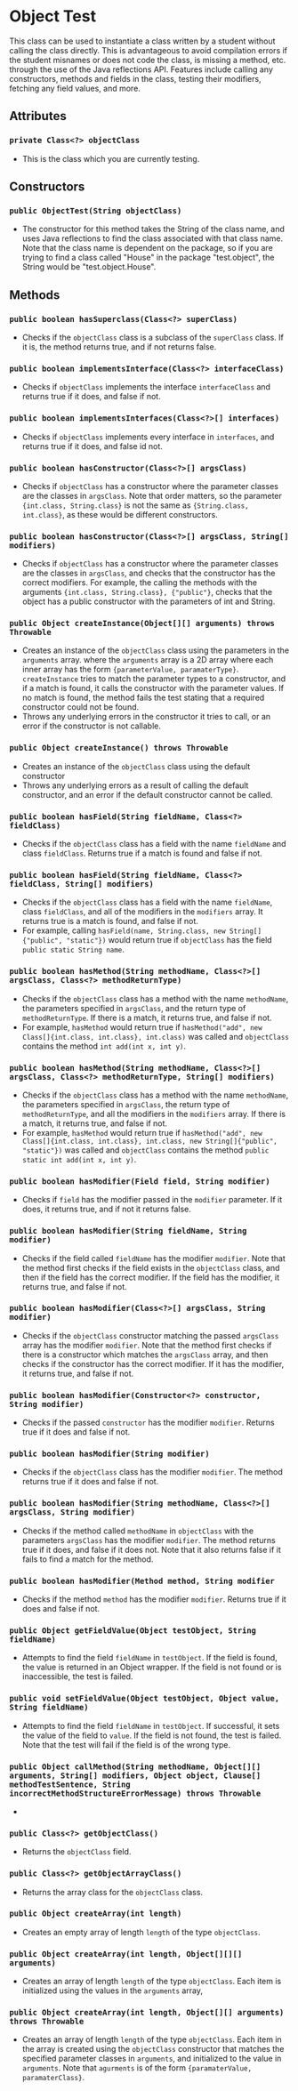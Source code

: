 # Object Test

This class can be used to instantiate a class written by a student without calling the class directly. This is
advantageous to avoid compilation errors if the student misnames or does not code the class, is missing a method, etc.
through the use of the Java reflections API. Features include calling any constructors, methods and fields in the class, 
testing their modifiers, fetching any field values, and more.

## Attributes

### `private Class<?> objectClass`

* This is the class which you are currently testing.

## Constructors

### `public ObjectTest(String objectClass)`

* The constructor for this method takes the String of the class name, and uses Java reflections to find the class
associated with that class name. Note that the class name is dependent on the package, so if you are trying to find a
class called "House" in the package "test.object", the String would be "test.object.House".

## Methods

###  `public boolean hasSuperclass(Class<?> superClass)`

* Checks if the `objectClass` class is a subclass of the `superClass` class. If it is, the method returns true, and if
not returns false.

###  `public boolean implementsInterface(Class<?> interfaceClass)`

* Checks if `objectClass` implements the interface `interfaceClass` and returns true if it does, and false if not.

### `public boolean implementsInterfaces(Class<?>[] interfaces)`

* Checks if `objectClass` implements every interface in `interfaces`, and returns true if it does, and false id not.

### `public boolean hasConstructor(Class<?>[] argsClass)`

* Checks if `objectClass` has a constructor where the parameter classes are the classes in `argsClass`. Note that order
matters, so the parameter `{int.class, String.class}` is not the same as `{String.class, int.class}`, as these would be
different constructors.

### `public boolean hasConstructor(Class<?>[] argsClass, String[] modifiers)`

* Checks if `objectClass` has a constructor where the parameter classes are the classes in `argsClass`, and checks that
the constructor has the correct modifiers. For example, the calling the methods with the arguments 
`{int.class, String.class}, {"public"}`, checks that the object has a public constructor with the parameters of int and 
String.

### `public Object createInstance(Object[][] arguments) throws Throwable`

* Creates an instance of the `objectClass` class using the parameters in the `arguments` array. where the `arguments` 
array is a 2D array where each inner array has the form `{parameterValue, paramaterType}`. `createInstance` tries to
match the parameter types to a constructor, and if a match is found, it calls the constructor with the parameter values.
If no match is found, the method fails the test stating that a required constructor could not be found.
* Throws any underlying errors in the constructor it tries to call, or an error if the constructor is not callable.

### `public Object createInstance() throws Throwable`

* Creates an instance of the `objectClass` class using the default constructor
* Throws any underlying errors as a result of calling the default constructor, and an error if the default constructor
cannot be called.

### `public boolean hasField(String fieldName, Class<?> fieldClass)`

* Checks if the `objectClass` class has a field with the name `fieldName` and class `fieldClass`. Returns true if a
match is found and false if not.

### `public boolean hasField(String fieldName, Class<?> fieldClass, String[] modifiers)`

* Checks if the `objectClass` class has a field with the name `fieldName`, class `fieldClass`, and all of the modifiers
in the `modifiers` array. It returns true is a match is found, and false if not.
* For example, calling `hasField(name, String.class, new String[]{"public", "static"})` would
return true if `objectClass` has the field `public static String name`.

### `public boolean hasMethod(String methodName, Class<?>[] argsClass, Class<?> methodReturnType)`

* Checks if the `objectClass` class has a method with the name `methodName`, the parameters specified in `argsClass`,
and the return type of `methodReturnType`. If there is a match, it returns true, and false if not. 
* For example, `hasMethod` would return true if `hasMethod("add", new Class[]{int.class, int.class}, int.class)` was
called and `objectClass` contains the method `int add(int x, int y)`.

### `public boolean hasMethod(String methodName, Class<?>[] argsClass, Class<?> methodReturnType, String[] modifiers)`

* Checks if the `objectClass` class has a method with the name `methodName`, the parameters specified in `argsClass`,
the return type of `methodReturnType`, and all the modifiers in the `modifiers` array. If there is a match, it returns 
true, and false if not.
* For example, `hasMethod` would return true if `hasMethod("add", new Class[]{int.class, int.class}, int.class, new String[]{"public", "static"})` was
called and `objectClass` contains the method `public static int add(int x, int y)`.

### `public boolean hasModifier(Field field, String modifier)`

* Checks if `field` has the modifier passed in the `modifier` parameter. If it does, it returns true, and if not it 
returns false. 

### `public boolean hasModifier(String fieldName, String modifier)`

* Checks if the field called `fieldName` has the modifier `modifier`. Note that the method first checks if the field
exists in the `objectClass` class, and then if the field has the correct modifier. If the field has the modifier, it
returns true, and false if not. 

### `public boolean hasModifier(Class<?>[] argsClass, String modifier)`

* Checks if the `objectClass` constructor matching the passed `argsClass` array has the modifier `modifier`. Note that
the method first checks if there is a constructor which matches the `argsClass` array, and then checks if the
constructor has the correct modifier. If it has the modifier, it returns true, and false if not.

### `public boolean hasModifier(Constructor<?> constructor, String modifier)`

* Checks if the passed `constructor` has the modifier `modifier`. Returns true if it does and false if not.

### `public boolean hasModifier(String modifier)`

* Checks if the `objectClass` class has the modifier `modifier`. The method returns true if it does and false if not.

### `public boolean hasModifier(String methodName, Class<?>[] argsClass, String modifier)`

* Checks if the method called `methodName` in `objectClass` with the parameters `argsClass` has the modifier `modifier`.
The method returns true if it does, and false if it does not. Note that it also returns false if it fails to find a
match for the method.

### `public boolean hasModifier(Method method, String modifier`

* Checks if the method `method` has the modifier `modifier`. Returns true if it does and false if not.

### `public Object getFieldValue(Object testObject, String fieldName)`

* Attempts to find the field `fieldName` in `testObject`. If the field is found, the
value is returned in an Object wrapper. If the field is not found or is inaccessible, the test is failed.  

### `public void setFieldValue(Object testObject, Object value, String fieldName)`

* Attempts to find the field `fieldName` in `testObject`. If successful, it sets the value of the field to `value`.
If the field is not found, the test is failed. Note that the test will fail if the field is of the wrong type. 

### `public Object callMethod(String methodName, Object[][] arguments, String[] modifiers, Object object, Clause[] methodTestSentence, String incorrectMethodStructureErrorMessage) throws Throwable`

* 

### `public Class<?> getObjectClass()`

* Returns the `objectClass` field.

### `public Class<?> getObjectArrayClass()`

* Returns the array class for the `objectClass` class.

### `public Object createArray(int length)`

* Creates an empty array of length `length` of the type `objectClass`.

### `public Object createArray(int length, Object[][][] arguments)`

* Creates an array of length `length` of the type `objectClass`. Each item is initialized using the values in the 
`arguments` array,

### `public Object createArray(int length, Object[][] arguments) throws Throwable`

* Creates an array of length `length` of the type `objectClass`. Each item in the array is created using the 
`objectClass` constructor that matches the specified parameter classes in `arguments`, and initialized to the value in
`arguments`. Note that `agurments` is of the form `{paramaterValue, paramaterClass}`.

